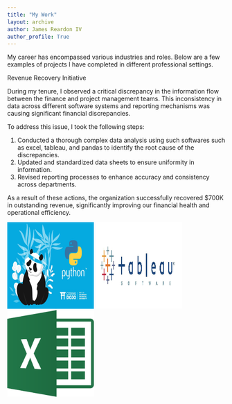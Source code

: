 ```yaml
---
title: "My Work"
layout: archive
author: James Reardon IV
author_profile: True
---
```


My career has encompassed various industries and roles. Below are a few examples of projects I have completed in different professional settings.

Revenue Recovery Initiative

During my tenure, I observed a critical discrepancy in the information flow between the finance and project management teams. This inconsistency in data across different software systems and reporting mechanisms was causing significant financial discrepancies.

To address this issue, I took the following steps:

1. Conducted a thorough complex data analysis using such softwares such as excel, tableau, and pandas to identify the root cause of the discrepancies.
2. Updated and standardized data sheets to ensure uniformity in information.
3. Revised reporting processes to enhance accuracy and consistency across departments.


As a result of these actions, the organization successfully recovered $700K in outstanding revenue, significantly improving our financial health and operational efficiency.

<img src="/assets/images/What-is-Pandas-in-Python-01.jpg" alt="Data Analysis Tools" width="200" height="200"> <img src="/assets/images/0_ulR1delFD1IZmJIS.jpg" alt="Data Analysis Tools" width="200" height="200"> <img src="/assets/images/Microsoft_Excel_2013-2019_logo.svg.png" alt="Data Analysis Tools" width="200" height="200">